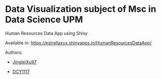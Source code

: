 # Data Visualization subject of Msc in Data Science UPM

Human Resources Data App using Shiny

Available in: https://estrellaxyx.shinyapps.io/HumanResourcesDataApp/


Authors: 

- [JingleiXu97](https://github.com/JingleiXu97)
 
- [DCY1117](https://github.com/DCY1117)
